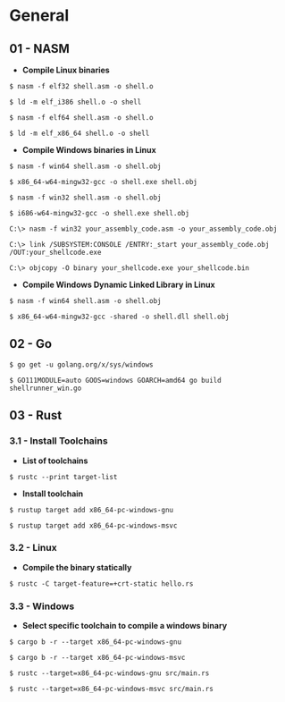 # General

## 01 - NASM

- **Compile Linux binaries**

```
$ nasm -f elf32 shell.asm -o shell.o

$ ld -m elf_i386 shell.o -o shell
```

```
$ nasm -f elf64 shell.asm -o shell.o

$ ld -m elf_x86_64 shell.o -o shell
```

- **Compile Windows binaries in Linux**

```
$ nasm -f win64 shell.asm -o shell.obj

$ x86_64-w64-mingw32-gcc -o shell.exe shell.obj
```

```
$ nasm -f win32 shell.asm -o shell.obj

$ i686-w64-mingw32-gcc -o shell.exe shell.obj
```

```
C:\> nasm -f win32 your_assembly_code.asm -o your_assembly_code.obj

C:\> link /SUBSYSTEM:CONSOLE /ENTRY:_start your_assembly_code.obj /OUT:your_shellcode.exe

C:\> objcopy -O binary your_shellcode.exe your_shellcode.bin
```

- **Compile Windows Dynamic Linked Library in Linux**

```
$ nasm -f win64 shell.asm -o shell.obj

$ x86_64-w64-mingw32-gcc -shared -o shell.dll shell.obj
```

## 02 - Go

`$ go get -u golang.org/x/sys/windows`

`$ GO111MODULE=auto GOOS=windows GOARCH=amd64 go build shellrunner_win.go`

## 03 - Rust

### 3.1 - Install Toolchains

- **List of toolchains**

`$ rustc --print target-list`

- **Install toolchain**

`$ rustup target add x86_64-pc-windows-gnu`

`$ rustup target add x86_64-pc-windows-msvc`

### 3.2 - Linux

- **Compile the binary statically**

`$ rustc -C target-feature=+crt-static hello.rs`

### 3.3 - Windows

- **Select specific toolchain to compile a windows binary**

`$ cargo b -r --target x86_64-pc-windows-gnu`

`$ cargo b -r --target x86_64-pc-windows-msvc`

`$ rustc --target=x86_64-pc-windows-gnu src/main.rs`

`$ rustc --target=x86_64-pc-windows-msvc src/main.rs`
